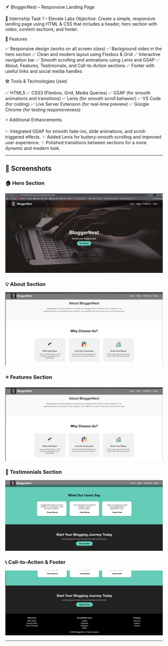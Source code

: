 🪶 BloggerNest – Responsive Landing Page

🧠 Internship Task 1 – Elevate Labs
Objective:
Create a simple, responsive landing page using HTML & CSS that includes a header, hero section with video, content sections, and footer.

🧩 Features

✅ Responsive design (works on all screen sizes)
✅ Background video in the hero section
✅ Clean and modern layout using Flexbox & Grid
✅ Interactive navigation bar
✅ Smooth scrolling and animations using Lenis and GSAP
✅ About, Features, Testimonials, and Call-to-Action sections
✅ Footer with useful links and social media handles

🛠️ Tools & Technologies Used

✅ HTML5
✅ CSS3 (Flexbox, Grid, Media Queries)
✅ GSAP (for smooth animations and transitions)
✅ Lenis (for smooth scroll behavior)
✅ VS Code (for coding)
✅ Live Server Extension (for real-time preview)
✅ Google Chrome (for testing responsiveness)

⚡ Additional Enhancements

✨ Integrated GSAP for smooth fade-ins, slide animations, and scroll-triggered effects.
✨ Added Lenis for buttery-smooth scrolling and improved user experience.
✨ Polished transitions between sections for a more dynamic and modern look.

---

## 📸 Screenshots

### 🏠 Hero Section
![Hero Section Screenshot](assets/screenshots/hero-section.png)

### 💡 About Section
![About Section Screenshot](assets/screenshots/about-section.png)

### ⭐ Features Section
![Features Section Screenshot](assets/screenshots/about-section.png)

### 💬 Testimonials Section
![Testimonials Section Screenshot](assets/screenshots/testimonials-section.png)

### 📞 Call-to-Action & Footer
![Footer Screenshot](assets/screenshots/footer-section.png)

---